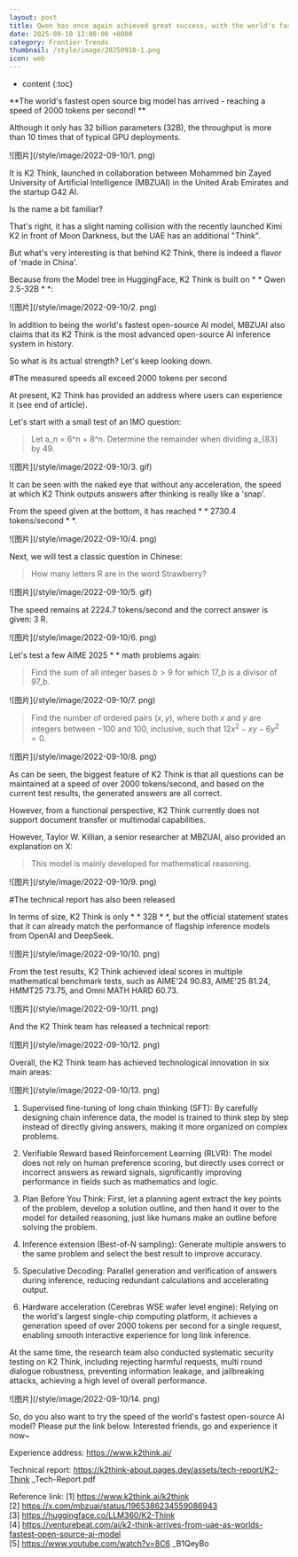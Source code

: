 ```yaml
---
layout: post
title: Qwen has once again achieved great success, with the world's fastest open source model born, exceeding 2000 tokens per second!
date: 2025-09-10 12:00:00 +0800
category: Frontier Trends
thumbnail: /style/image/20250910-1.png
icon: web
---
```

* content
{:toc}

**The world's fastest open source big model has arrived - reaching a speed of 2000 tokens per second! **

Although it only has 32 billion parameters (32B), the throughput is more than 10 times that of typical GPU deployments.

![图片](/style/image/2022-09-10/1. png)

It is K2 Think, launched in collaboration between Mohammed bin Zayed University of Artificial Intelligence (MBZUAI) in the United Arab Emirates and the startup G42 AI.

Is the name a bit familiar?

That's right, it has a slight naming collision with the recently launched Kimi K2 in front of Moon Darkness, but the UAE has an additional "Think".

But what's very interesting is that behind K2 Think, there is indeed a flavor of 'made in China'.

Because from the Model tree in HuggingFace, K2 Think is built on * * Qwen 2.5-32B * *:

![图片](/style/image/2022-09-10/2. png)

In addition to being the world's fastest open-source AI model, MBZUAI also claims that its K2 Think is the most advanced open-source AI inference system in history.

So what is its actual strength? Let's keep looking down.

#The measured speeds all exceed 2000 tokens per second

At present, K2 Think has provided an address where users can experience it (see end of article).

Let's start with a small test of an IMO question:

> Let a\_n = 6^n + 8^n. Determine the remainder when dividing a\_{83} by 49.

![图片](/style/image/2022-09-10/3. gif)

It can be seen with the naked eye that without any acceleration, the speed at which K2 Think outputs answers after thinking is really like a 'snap'.

From the speed given at the bottom, it has reached * * 2730.4 tokens/second * *.

![图片](/style/image/2022-09-10/4. png)

Next, we will test a classic question in Chinese:

>How many letters R are in the word Strawberry?

![图片](/style/image/2022-09-10/5. gif)

The speed remains at 2224.7 tokens/second and the correct answer is given: 3 R.

![图片](/style/image/2022-09-10/6. png)

Let's test a few AIME 2025 * * math problems again:

> Find the sum of all integer bases $b>9$ for which $17\_{b}$ is a divisor of $97\_{b}$. 

![图片](/style/image/2022-09-10/7. png)

> Find the number of ordered pairs $(x,y)$, where both $x$ and $y$ are integers between $-100$ and $100$, inclusive, such that $12x^ {2}-xy-6y ^{2}=0$.

![图片](/style/image/2022-09-10/8. png)

As can be seen, the biggest feature of K2 Think is that all questions can be maintained at a speed of over 2000 tokens/second, and based on the current test results, the generated answers are all correct.

However, from a functional perspective, K2 Think currently does not support document transfer or multimodal capabilities.

However, Taylor W. Killian, a senior researcher at MBZUAI, also provided an explanation on X:

>This model is mainly developed for mathematical reasoning.

![图片](/style/image/2022-09-10/9. png)

#The technical report has also been released

In terms of size, K2 Think is only * * 32B * *, but the official statement states that it can already match the performance of flagship inference models from OpenAI and DeepSeek.

![图片](/style/image/2022-09-10/10. png)

From the test results, K2 Think achieved ideal scores in multiple mathematical benchmark tests, such as AIME'24 90.83, AIME'25 81.24, HMMT25 73.75, and Omni MATH HARD 60.73.

![图片](/style/image/2022-09-10/11. png)

And the K2 Think team has released a technical report:

![图片](/style/image/2022-09-10/12. png)

Overall, the K2 Think team has achieved technological innovation in six main areas:

![图片](/style/image/2022-09-10/13. png)

1. Supervised fine-tuning of long chain thinking (SFT): By carefully designing chain inference data, the model is trained to think step by step instead of directly giving answers, making it more organized on complex problems.
    
2. Verifiable Reward based Reinforcement Learning (RLVR): The model does not rely on human preference scoring, but directly uses correct or incorrect answers as reward signals, significantly improving performance in fields such as mathematics and logic.
    
3. Plan Before You Think: First, let a planning agent extract the key points of the problem, develop a solution outline, and then hand it over to the model for detailed reasoning, just like humans make an outline before solving the problem.
    
4. Inference extension (Best-of-N sampling): Generate multiple answers to the same problem and select the best result to improve accuracy.
    
5. Speculative Decoding: Parallel generation and verification of answers during inference, reducing redundant calculations and accelerating output.
    
6. Hardware acceleration (Cerebras WSE wafer level engine): Relying on the world's largest single-chip computing platform, it achieves a generation speed of over 2000 tokens per second for a single request, enabling smooth interactive experience for long link inference.
    

At the same time, the research team also conducted systematic security testing on K2 Think, including rejecting harmful requests, multi round dialogue robustness, preventing information leakage, and jailbreaking attacks, achieving a high level of overall performance.

![图片](/style/image/2022-09-10/14. png)

So, do you also want to try the speed of the world's fastest open-source AI model? Please put the link below. Interested friends, go and experience it now~

Experience address:
https://www.k2think.ai/

Technical report:
https://k2think-about.pages.dev/assets/tech-report/K2-Think \_Tech-Report.pdf

Reference link:
\[1\] https://www.k2think.ai/k2think   
\[2\] https://x.com/mbzuai/status/1965386234559086943   
\[3\] https://huggingface.co/LLM360/K2-Think   
\[4\] https://venturebeat.com/ai/k2-think-arrives-from-uae-as-worlds-fastest-open-source-ai-model   
\[5\] https://www.youtube.com/watch?v=8C6 \_B1QeyBo